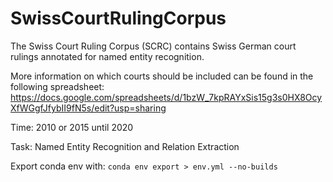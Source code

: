 # SwissCourtRulingCorpus
The Swiss Court Ruling Corpus (SCRC) contains Swiss German court rulings annotated for named entity recognition.


More information on which courts should be included can be found in the following spreadsheet: https://docs.google.com/spreadsheets/d/1bzW_7kpRAYxSis15g3s0HX8OcyXfWGgfJfybII9fN5s/edit?usp=sharing

Time: 2010 or 2015 until 2020

Task: Named Entity Recognition and Relation Extraction


Export conda env with:
```conda env export > env.yml --no-builds```
